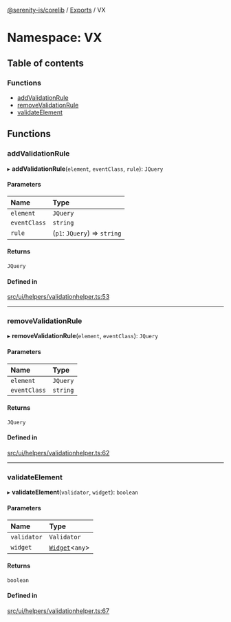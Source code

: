 [@serenity-is/corelib](../README.md) / [Exports](../modules.md) / VX

# Namespace: VX

## Table of contents

### Functions

- [addValidationRule](VX.md#addvalidationrule)
- [removeValidationRule](VX.md#removevalidationrule)
- [validateElement](VX.md#validateelement)

## Functions

### addValidationRule

▸ **addValidationRule**(`element`, `eventClass`, `rule`): `JQuery`

#### Parameters

| Name | Type |
| :------ | :------ |
| `element` | `JQuery` |
| `eventClass` | `string` |
| `rule` | (`p1`: `JQuery`) => `string` |

#### Returns

`JQuery`

#### Defined in

[src/ui/helpers/validationhelper.ts:53](https://github.com/serenity-is/serenity/blob/master/packages/corelib/src/ui/helpers/validationhelper.ts#L53)

___

### removeValidationRule

▸ **removeValidationRule**(`element`, `eventClass`): `JQuery`

#### Parameters

| Name | Type |
| :------ | :------ |
| `element` | `JQuery` |
| `eventClass` | `string` |

#### Returns

`JQuery`

#### Defined in

[src/ui/helpers/validationhelper.ts:62](https://github.com/serenity-is/serenity/blob/master/packages/corelib/src/ui/helpers/validationhelper.ts#L62)

___

### validateElement

▸ **validateElement**(`validator`, `widget`): `boolean`

#### Parameters

| Name | Type |
| :------ | :------ |
| `validator` | `Validator` |
| `widget` | [`Widget`](../classes/Widget.md)<`any`\> |

#### Returns

`boolean`

#### Defined in

[src/ui/helpers/validationhelper.ts:67](https://github.com/serenity-is/serenity/blob/master/packages/corelib/src/ui/helpers/validationhelper.ts#L67)
